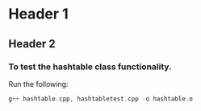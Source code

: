# Header 1
## Header 2

### To test the hashtable class functionality.
Run the following:
```c++
g++ hashtable.cpp, hashtabletest.cpp -o hashtable.o
```


